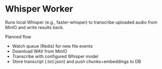 # Whisper Worker

Runs local Whisper (e.g., faster-whisper) to transcribe uploaded audio from MinIO and write results back.

Planned flow

- Watch queue (Redis) for new file events
- Download WAV from MinIO
- Transcribe with configured Whisper model
- Store transcript (.txt/.json) and push chunks+embeddings to DB
